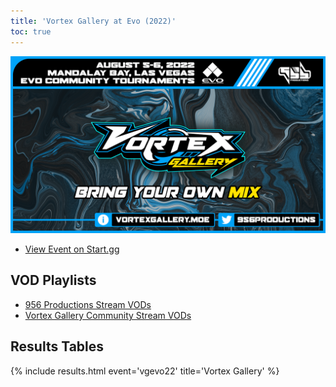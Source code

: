 ```yaml
---
title: 'Vortex Gallery at Evo (2022)'
toc: true
---
```

![Vortex Gallery at Evo 2022](/uploads/vgevo22_aio.png)

- [View Event on Start.gg](https://start.gg/vortexgallery)

## VOD Playlists
- [956 Productions Stream VODs](https://www.youtube.com/playlist?list=PLSVgm8eVRIsxA5jwNwyd9MbVe6I9AZ5of)
- [Vortex Gallery Community Stream VODs](https://www.youtube.com/playlist?list=PLSVgm8eVRIszud_V_iv3eY_XK5P5BU2LY)

## Results Tables
{% include results.html event='vgevo22' title='Vortex Gallery' %}